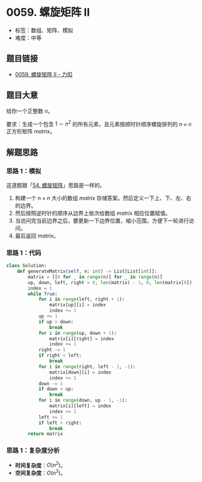 # 0059. 螺旋矩阵 II

- 标签：数组、矩阵、模拟
- 难度：中等

## 题目链接

- [0059. 螺旋矩阵 II - 力扣](https://leetcode.cn/problems/spiral-matrix-ii/)

## 题目大意

给你一个正整数 $n$。

要求：生成一个包含 $1 \sim n^2$ 的所有元素，且元素按顺时针顺序螺旋排列的 $n \times n$ 正方形矩阵 $matrix$。

## 解题思路

### 思路 1：模拟

这道题跟「[54. 螺旋矩阵](https://leetcode.cn/problems/spiral-matrix/)」思路是一样的。

1. 构建一个 $n \times n$ 大小的数组 $matrix$ 存储答案。然后定义一下上、下、左、右的边界。
2. 然后按照逆时针的顺序从边界上依次给数组 $matrix$ 相应位置赋值。
3. 当访问完当前边界之后，要更新一下边界位置，缩小范围，方便下一轮进行访问。
4. 最后返回 $matrix$。

### 思路 1：代码

```python
class Solution:
    def generateMatrix(self, n: int) -> List[List[int]]:
        matrix = [[0 for _ in range(n)] for _ in range(n)]
        up, down, left, right = 0, len(matrix) - 1, 0, len(matrix[0]) - 1
        index = 1
        while True:
            for i in range(left, right + 1):
                matrix[up][i] = index
                index += 1
            up += 1
            if up > down:
                break
            for i in range(up, down + 1):
                matrix[i][right] = index
                index += 1
            right -= 1
            if right < left:
                break
            for i in range(right, left - 1, -1):
                matrix[down][i] = index
                index += 1
            down -= 1
            if down < up:
                break
            for i in range(down, up - 1, -1):
                matrix[i][left] = index
                index += 1
            left += 1
            if left > right:
                break
        return matrix
```

### 思路 1：复杂度分析

- **时间复杂度**：$O(n^2)$。
- **空间复杂度**：$O(n^2)$。

